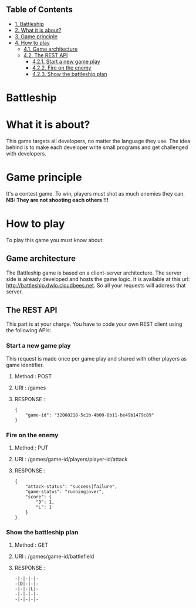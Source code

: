<div id="table-of-contents">
<h2>Table of Contents</h2>
<div id="text-table-of-contents">
<ul>
<li><a href="#sec-1">1. Battleship</a></li>
<li><a href="#sec-2">2. What it is about?</a></li>
<li><a href="#sec-3">3. Game principle</a></li>
<li><a href="#sec-4">4. How to play</a>
<ul>
<li><a href="#sec-4-1">4.1. Game architecture</a></li>
<li><a href="#sec-4-2">4.2. The REST API</a>
<ul>
<li><a href="#sec-4-2-1">4.2.1. Start a new game play</a></li>
<li><a href="#sec-4-2-2">4.2.2. Fire on the enemy</a></li>
<li><a href="#sec-4-2-3">4.2.3. Show the battleship plan</a></li>
</ul>
</li>
</ul>
</li>
</ul>
</div>
</div>

# Battleship

# What it is about?

This game targets all developers, no  matter the language they use.
The idea behind is to make each developer write small programs and get challenged with developers.

# Game principle

It's a contest game. To win, players must shot as much enemies they can.
**NB: They are not shooting each others !!!**

# How to play

To play this game you must know about:

## Game architecture

The Battleship game is based on a client-server architecture.
The server side is already developed and hosts the game logic. It is available at this url:
<http://battleship.dwlo.cloudbees.net>. So all your requests will address that server.

## The REST API

This part is at your charge. You have to code your own REST client using the following APIs:

### Start a new game play

This request is made once per game play and shared with other players as game identifier.

1.  Method   : POST

2.  URI      : /games

3.  RESPONSE :

        {
            "game-id": "32060218-5c1b-4b00-8b11-be49b1479c89"
        }

### Fire on the enemy

1.  Method   : PUT

2.  URI      : /games/game-id/players/player-id/attack

3.  RESPONSE :

        {
            "attack-status": "success|failure",
            "game-status": "running|over",
            "score": {
                "D": 1,
                "L": 1
            }
        }

### Show the battleship plan

1.  Method   : GET

2.  URI      : /games/game-id/battlefield

3.  RESPONSE :

        -|-|-|-|-
        -|D|-|-|-
        -|-|-|L|-
        -|-|-|-|-
        -|-|-|-|-

